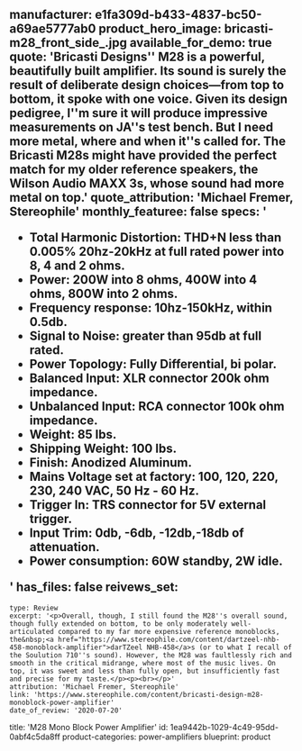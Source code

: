 manufacturer: e1fa309d-b433-4837-bc50-a69ae5777ab0
product_hero_image: bricasti-m28_front_side_.jpg
available_for_demo: true
quote: 'Bricasti Designs'' M28 is a powerful, beautifully built amplifier. Its sound is surely the result of deliberate design choices—from top to bottom, it spoke with one voice. Given its design pedigree, I''m sure it will produce impressive measurements on JA''s test bench. But I need more metal, where and when it''s called for. The Bricasti M28s might have provided the perfect match for my older reference speakers, the Wilson Audio MAXX 3s, whose sound had more metal on top.'
quote_attribution: 'Michael Fremer, Stereophile'
monthly_featuree: false
specs: '<ul><li>Total Harmonic Distortion: THD+N less than 0.005% 20hz-20kHz at full rated power into 8, 4 and 2 ohms.<br></li><li>Power: 200W into 8 ohms, 400W into 4 ohms, 800W into 2 ohms.<br></li><li>Frequency response: 10hz-150kHz, within 0.5db.<br></li><li>Signal to Noise: greater than 95db at full rated.<br></li><li>Power Topology: Fully Differential, bi polar.<br></li><li>Balanced Input: XLR connector 200k ohm impedance.<br></li><li>Unbalanced Input: RCA connector 100k ohm impedance.<br></li><li>Weight: 85 lbs.<br></li><li>Shipping Weight: 100 lbs.<br></li><li>Finish: Anodized Aluminum.<br></li><li>Mains Voltage set at factory: 100, 120, 220, 230, 240 VAC, 50 Hz - 60 Hz.<br></li><li>Trigger In: TRS connector for 5V external trigger.<br></li><li>Input Trim: 0db, -6db, -12db,-18db of attenuation.<br></li><li>Power consumption: 60W standby, 2W idle.<br></li></ul>'
has_files: false
reivews_set:
  -
    type: Review
    excerpt: '<p>Overall, though, I still found the M28''s overall sound, though fully extended on bottom, to be only moderately well-articulated compared to my far more expensive reference monoblocks, the&nbsp;<a href="https://www.stereophile.com/content/dartzeel-nhb-458-monoblock-amplifier">darTZeel NHB-458</a>s (or to what I recall of the Soulution 710''s sound). However, the M28 was faultlessly rich and smooth in the critical midrange, where most of the music lives. On top, it was sweet and less than fully open, but insufficiently fast and precise for my taste.</p><p><br></p>'
    attribution: 'Michael Fremer, Stereophile'
    link: 'https://www.stereophile.com/content/bricasti-design-m28-monoblock-power-amplifier'
    date_of_review: '2020-07-20'
title: 'M28 Mono Block Power Amplifier'
id: 1ea9442b-1029-4c49-95dd-0abf4c5da8ff
product-categories: power-amplifiers
blueprint: product
